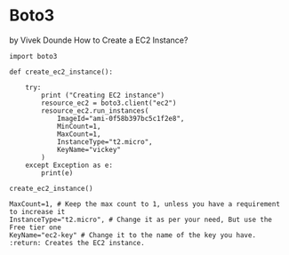 # Boto3
by Vivek Dounde
How to Create a EC2 Instance?
```
import boto3

def create_ec2_instance():

    try:
        print ("Creating EC2 instance")
        resource_ec2 = boto3.client("ec2")
        resource_ec2.run_instances(
            ImageId="ami-0f58b397bc5c1f2e8",
            MinCount=1,
            MaxCount=1,
            InstanceType="t2.micro",
            KeyName="vickey"
        )
    except Exception as e:
        print(e)

create_ec2_instance()
```

    MaxCount=1, # Keep the max count to 1, unless you have a requirement to increase it
    InstanceType="t2.micro", # Change it as per your need, But use the Free tier one
    KeyName="ec2-key" # Change it to the name of the key you have.
    :return: Creates the EC2 instance.

